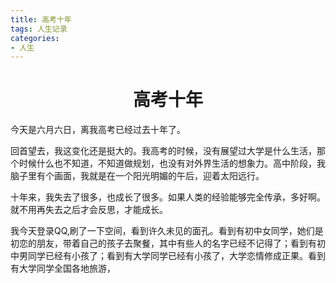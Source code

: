 ```yaml
---
title: 高考十年
tags: 人生记录
categories:
- 人生
---
```

# <center> 高考十年

今天是六月六日，离我高考已经过去十年了。

回首望去，我这变化还是挺大的。我高考的时候，没有展望过大学是什么生活，那个时候什么也不知道，不知道做规划，也没有对外界生活的想象力。高中阶段，我脑子里有个画面，我就是在一个阳光明媚的午后，迎着太阳远行。

十年来，我失去了很多，也成长了很多。如果人类的经验能够完全传承，多好啊。就不用再失去之后才会反思，才能成长。

我今天登录QQ,刷了一下空间，看到许久未见的面孔。看到有初中女同学，她们是初恋的朋友，带着自己的孩子去聚餐，其中有些人的名字已经不记得了；看到有初中男同学已经有小孩了；看到有大学同学已经有小孩了，大学恋情修成正果。看到有大学同学全国各地旅游，